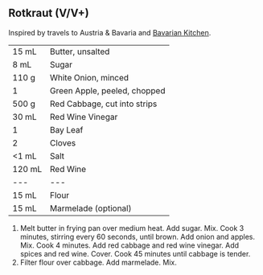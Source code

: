 
## Rotkraut (V/V+)

Inspired by travels to Austria & Bavaria and [Bavarian Kitchen](http://www.bavariankitchen.com/vegetables/rotkohl.aspx).

|||
|:--|:--|
| 15 mL  | Butter, unsalted
| 8 mL   | Sugar
| 110 g  | White Onion, minced
| 1      | Green Apple, peeled, chopped
| 500 g  | Red Cabbage, cut into strips
| 30 mL  | Red Wine Vinegar
| 1      | Bay Leaf
| 2      | Cloves
| <1 mL  | Salt
| 120 mL | Red Wine
| ---    | ---
| 15 mL  | Flour
| 15 mL  | Marmelade (optional)

1. Melt butter in frying pan over medium heat. Add sugar. Mix. Cook 3 minutes, stirring every 60 seconds, until brown. Add onion and apples. Mix. Cook 4 minutes. Add red cabbage and red wine vinegar. Add spices and red wine. Cover. Cook 45 minutes until cabbage is tender.
2. Filter flour over cabbage. Add marmelade. Mix.
